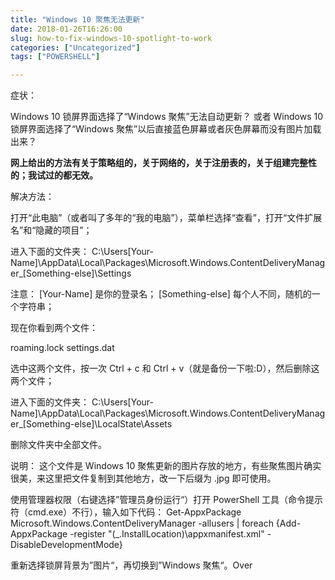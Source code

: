 ```yaml
---
title: "Windows 10 聚焦无法更新"
date: 2018-01-26T16:26:00
slug: how-to-fix-windows-10-spotlight-to-work
categories: ["Uncategorized"]
tags: ["POWERSHELL"]

---
```


症状：




Windows 10 锁屏界面选择了“Windows 聚焦”无法自动更新？
或者
Windows 10 锁屏界面选择了“Windows 聚焦”以后直接蓝色屏幕或者灰色屏幕而没有图片加载出来？





**网上给出的方法有关于策略组的，关于网络的，关于注册表的，关于组建完整性的；我试过的都无效。**








解决方法：




打开“此电脑”（或者叫了多年的“我的电脑”），菜单栏选择“查看”，打开“文件扩展名”和“隐藏的项目”；



进入下面的文件夹： C:\Users[Your-Name]\AppData\Local\Packages\Microsoft.Windows.ContentDeliveryManager_[Something-else]\Settings





注意：
[Your-Name] 是你的登录名；
[Something-else] 每个人不同，随机的一个字符串；





现在你看到两个文件：




roaming.lock
settings.dat




选中这两个文件，按一次 Ctrl + c 和 Ctrl + v（就是备份一下啦:D），然后删除这两个文件；



进入下面的文件夹： C:\Users[Your-Name]\AppData\Local\Packages\Microsoft.Windows.ContentDeliveryManager_[Something-else]\LocalState\Assets





删除文件夹中全部文件。





说明：
这个文件是 Windows 10 聚焦更新的图片存放的地方，有些聚焦图片确实很美，来这里把文件复制到其他地方，改一下后缀为 .jpg 即可使用。





使用管理器权限（右键选择”管理员身份运行“）打开 PowerShell 工具（命令提示符（cmd.exe）不行），输入如下代码： Get-AppxPackage Microsoft.Windows.ContentDeliveryManager -allusers | foreach {Add-AppxPackage -register "$($_.InstallLocation)\appxmanifest.xml" -DisableDevelopmentMode}



重新选择锁屏背景为”图片“，再切换到”Windows 聚焦“。Over